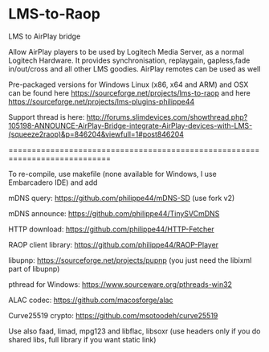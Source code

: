 # LMS-to-Raop
LMS to AirPlay bridge

Allow AirPlay players to be used by Logitech Media Server, as a normal Logitech 
Hardware. It provides synchronisation, replaygain, gapless,fade in/out/cross and 
all other LMS goodies. AirPlay remotes can be used as well

Pre-packaged versions for Windows Linux (x86, x64 and ARM) and OSX can be found here https://sourceforge.net/projects/lms-to-raop and here https://sourceforge.net/projects/lms-plugins-philippe44

Support thread is here: http://forums.slimdevices.com/showthread.php?105198-ANNOUNCE-AirPlay-Bridge-integrate-AirPlay-devices-with-LMS-(squeeze2raop)&p=846204&viewfull=1#post846204

============================================================================

To re-compile, use makefile (none available for Windows, I use Embarcadero IDE) and add

mDNS query: https://github.com/philippe44/mDNS-SD (use fork v2)

mDNS announce: https://github.com/philippe44/TinySVCmDNS

HTTP download: https://github.com/philippe44/HTTP-Fetcher

RAOP client library: https://github.com/philippe44/RAOP-Player

libupnp: https://sourceforge.net/projects/pupnp (you just need the libixml part of libupnp)

pthread for Windows: https://www.sourceware.org/pthreads-win32

ALAC codec: https://github.com/macosforge/alac

Curve25519 crypto: https://github.com/msotoodeh/curve25519
 
Use also faad, limad, mpg123 and libflac, libsoxr (use headers only if you do shared libs, 
full library if you want static link)
